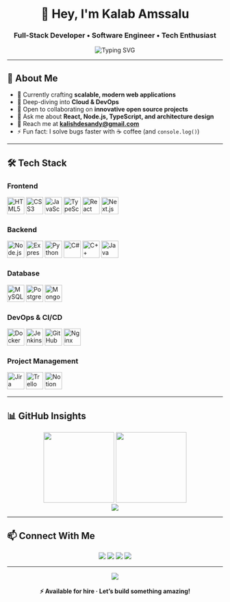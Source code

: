 <h1 align="center">👋 Hey, I'm Kalab Amssalu</h1>
<h3 align="center">Full-Stack Developer • Software Engineer • Tech Enthusiast</h3>

<p align="center">
  <img src="https://readme-typing-svg.herokuapp.com?font=Fira+Code&pause=1200&color=58A6FF&center=true&vCenter=true&width=500&lines=Full-Stack+Developer;Open+Source+Contributor;Cloud+%26+DevOps+Learner;Always+Building+%26+Learning" alt="Typing SVG" />
</p>

---

## 🚀 About Me
- 🔭 Currently crafting **scalable, modern web applications**
- 🌱 Deep-diving into **Cloud & DevOps**
- 🤝 Open to collaborating on **innovative open source projects**
- 💬 Ask me about **React, Node.js, TypeScript, and architecture design**
- 📧 Reach me at **kalishdesandy@gmail.com**
- ⚡ Fun fact: I solve bugs faster with ☕ coffee (and `console.log()`)

---
## 🛠️ Tech Stack

### Frontend
<p align="left">
  <img src="https://cdn.jsdelivr.net/gh/devicons/devicon/icons/html5/html5-original.svg" height="40" alt="HTML5" />
  <img src="https://cdn.jsdelivr.net/gh/devicons/devicon/icons/css3/css3-original.svg" height="40" alt="CSS3" />
  <img src="https://cdn.jsdelivr.net/gh/devicons/devicon/icons/javascript/javascript-original.svg" height="40" alt="JavaScript" />
  <img src="https://cdn.jsdelivr.net/gh/devicons/devicon/icons/typescript/typescript-original.svg" height="40" alt="TypeScript" />
  <img src="https://cdn.jsdelivr.net/gh/devicons/devicon/icons/react/react-original.svg" height="40" alt="React" />
  <img src="https://cdn.jsdelivr.net/gh/devicons/devicon/icons/nextjs/nextjs-original.svg" height="40" alt="Next.js" />
</p>

### Backend
<p align="left">
  <img src="https://cdn.jsdelivr.net/gh/devicons/devicon/icons/nodejs/nodejs-original.svg" height="40" alt="Node.js" />
  <img src="https://cdn.jsdelivr.net/gh/devicons/devicon/icons/express/express-original.svg" height="40" alt="Express.js" />
  <img src="https://cdn.jsdelivr.net/gh/devicons/devicon/icons/python/python-original.svg" height="40" alt="Python" />
  <img src="https://cdn.jsdelivr.net/gh/devicons/devicon/icons/csharp/csharp-original.svg" height="40" alt="C#" />
  <img src="https://cdn.jsdelivr.net/gh/devicons/devicon/icons/cplusplus/cplusplus-original.svg" height="40" alt="C++" />
  <img src="https://cdn.jsdelivr.net/gh/devicons/devicon/icons/java/java-original.svg" height="40" alt="Java" />
</p>

### Database
<p align="left">
  <img src="https://cdn.jsdelivr.net/gh/devicons/devicon/icons/mysql/mysql-original.svg" height="40" alt="MySQL" />
  <img src="https://cdn.jsdelivr.net/gh/devicons/devicon/icons/postgresql/postgresql-original.svg" height="40" alt="PostgreSQL" />
  <img src="https://cdn.jsdelivr.net/gh/devicons/devicon/icons/mongodb/mongodb-original.svg" height="40" alt="MongoDB" />
</p>

### DevOps & CI/CD
<p align="left">
  <img src="https://cdn.jsdelivr.net/gh/devicons/devicon/icons/docker/docker-original.svg" height="40" alt="Docker" />
  <img src="https://cdn.jsdelivr.net/gh/devicons/devicon/icons/jenkins/jenkins-original.svg" height="40" alt="Jenkins" />
  <img src="https://cdn.jsdelivr.net/gh/devicons/devicon/icons/github/github-original.svg" height="40" alt="GitHub Actions" />
  <img src="https://cdn.jsdelivr.net/gh/devicons/devicon/icons/nginx/nginx-original.svg" height="40" alt="Nginx" />
</p>

### Project Management
<p align="left">
  <img src="https://cdn.jsdelivr.net/gh/devicons/devicon/icons/jira/jira-original.svg" height="40" alt="Jira" />
  <img src="https://cdn.jsdelivr.net/gh/devicons/devicon/icons/trello/trello-plain.svg" height="40" alt="Trello" />
  <img src="https://cdn.jsdelivr.net/gh/devicons/devicon/icons/notion/notion-original.svg" height="40" alt="Notion" />
</p>

---


## 📊 GitHub Insights
<div align="center">
  <img src="https://github-readme-stats.vercel.app/api?username=kalabamssalu&show_icons=true&theme=tokyonight&hide_border=true" height="165" />
  <img src="https://github-readme-streak-stats.herokuapp.com/?user=kalabamssalu&theme=tokyonight&hide_border=true" height="165" />
</div>

<div align="center">
  <img src="https://github-readme-activity-graph.vercel.app/graph?username=kalabamssalu&theme=tokyo-night&hide_border=true" />
</div>

---


## 📫 Connect With Me
<p align="center">
  <a href="https://github.com/kalabamssalu"><img src="https://img.shields.io/badge/GitHub-171515?style=for-the-badge&logo=github&logoColor=white"></a>
  <a href="https://www.linkedin.com/in/kalab-amssalu-b26621226/"><img src="https://img.shields.io/badge/LinkedIn-0A66C2?style=for-the-badge&logo=linkedin&logoColor=white"></a>
  <a href="https://www.instagram.com/KalabAmssalu"><img src="https://img.shields.io/badge/Instagram-E4405F?style=for-the-badge&logo=instagram&logoColor=white"></a>
  <a href="mailto:kalishdesandy@gmail.com"><img src="https://img.shields.io/badge/Email-D14836?style=for-the-badge&logo=gmail&logoColor=white"></a>
</p>

---

<div align="center">
  <img src="https://quotes-github-readme.vercel.app/api?type=horizontal&theme=tokyonight" />
  <br/><br/>
  <b>⚡ Available for hire · Let’s build something amazing!</b>
</div>

